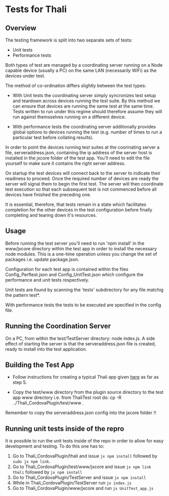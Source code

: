 # Tests for Thali

## Overview

The testing framework is split into two separate sets of tests:
- Unit tests
- Performance tests

Both types of test are managed by a coordinating server running on a Node capable device (usually a PC) on the same LAN (necessarily WiFi) as the devices under test.

The method of co-ordination differs slightly between the test types:

- With Unit tests the coordinating server simply syncronizes test setup and teardown across devices running the test suite. By this method we can ensure that devices are running the same test at the same time. Tests written to run under this regime should therefore assume they will run against themsselves running on a different device. 

- With performance tests the coordinating server additionally provides global options to devices running the test (e.g. number of times to run a particular test before collating results).

In order to point the devices running test suites at the coorinating server a file, serveraddress.json, containing the ip address of the server host is installed in the jxcore folder of the test app. You'll need to edit the file yourself to make sure it contains the right server address.

On startup the test devices will connect back to the server to indicate their readiness to proceed. Once the required number of devices are ready the server will signal them to begin the first test. The server will then coordinate test execution so that each subsequent test is not commenced before all devices have finished the preceding one.

It is essential, therefore, that tests remain in a state which facilitates completion for the other devices in the test configuration before finally completing and tearing down it's resources.

## Usage

Before running the test server you'll need to run 'npm install' in the www/jxcore directory within the test app in order to install the necessary node modules. This is a one-time operation unless you change the set of packages i.e. update package.json. 

Configuration for each test app is contained within the files Config\_Perftest.json and Config\_UnitTest.json which configure the performance and unit tests respectively.

Unit tests are found by scanning the 'tests' subdirectory for any file matchig the pattern test\*.

With performance tests the tests to be executed are specified in the config file.

## Running the Coordination Server

On a PC, from within the test/TestServer directory: node index.js. A side effect of starting the server is that the serveraddress.json file is created, ready to install into the test application.

## Building the Test App

- Follow instructions for creating a typical Thali app given [here](https://github.com/thaliproject/Thali_CordovaPlugin/blob/master/readme.md#getting-started) as far as step 5.

- Copy the test/www directory from the plugin source directory to the test app www directory i.e. from ThaliTest root do: 
  cp -R ../Thali\_CordovaPlugin/test/www .

Remember to copy the serveraddress.json config into the jxcore folder !!

## Running unit tests inside of the repro
It is possible to run the unit tests inside of the repo in order to allow for easy development and testing. To do
this one has to:

1. Go to Thali_CordovaPlugin/thali and issue `jx npm install` followed by `sudo jx npm link`.
2. Go to Thali_CordovaPlugin/test/www/jxcore and issue `jx npm link thali` followed by `jx npm install`
3. Go to Thali_CordovaPlugin/TestServer and issue `jx npm install`
4. While in Thali_CordovaPlugin/TestServer run `jx index.js`
5. Go to Thali_CordovaPlugin/www/jxcore and run `jx UnitTest_app.js`